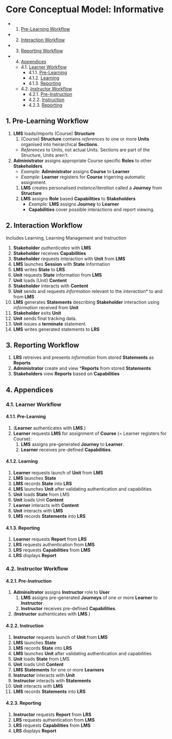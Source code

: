 # Core Conceptual Model: Informative

<!-- vscode-markdown-toc -->
* 1. [Pre-Learning Workflow](#Pre-LearningWorkflow)
* 2. [Interaction Workflow](#InteractionWorkflow)
* 3. [Reporting Workflow](#ReportingWorkflow)
* 4. [Appendices](#Appendices)
    * 4.1. [Learner Workflow](#LearnerWorkflow)
        * 4.1.1. [Pre-Learning](#Pre-Learning)
        * 4.1.2. [Learning](#Learning)
        * 4.1.3. [Reporting](#Reporting)
    * 4.2. [Instructor Workflow](#InstructorWorkflow)
        * 4.2.1. [Pre-Instruction](#Pre-Instruction)
        * 4.2.2. [Instruction](#Instruction)
        * 4.2.3. [Reporting](#Reporting-1)

<!-- vscode-markdown-toc-config
	numbering=true
	autoSave=true
	/vscode-markdown-toc-config -->
<!-- /vscode-markdown-toc -->

##  1. <a name='Pre-LearningWorkflow'></a>Pre-Learning Workflow
1. **LMS** loads/imports (Course) **Structure**
    1. (Course) **Structure** contains *references* to one or more **Units** organised into heirarchical **Sections**.
    * _References_ to Units, not actual Units. Sections are part of the Structure, Units aren't.
1. **Administrator** assigns appropriate Course specific **Roles** to other **Stakeholders**
    * *Example*: **Administrator** assigns **Course** to **Learner**
    * *Example*: **Learner** registers for **Course** trigerring automatic assignment.
    1. **LMS** creates personalised *instance*/*iteration* called a **Journey** from **Structure**
    1. **LMS** assigns **Role** based **Capabilities** to **Stakeholders**
        * *Example:* **LMS** assigns **Journey** to **Learner**
        * **Capabilities** cover possible interactions and report viewing.

##  2. <a name='InteractionWorkflow'></a>Interaction Workflow

Includes Learning, Learning Management and Instruction

1. **Stakeholder** *authenticates* with **LMS**
1. **Stakeholder** receives **Capabilities**
1. **Stakeholder** requests interaction with **Unit** from **LMS**
1. **LMS** launches **Session** with **State** Information
1. **LMS** writes **State** to **LRS**
1. **Unit** requests **State** information from **LMS**
1. **Unit** loads (Unit) **Content**
1. **Stakeholder** interacts with **Content**
1. **Unit** sends and requests *information* relevant to the *interaction** to and from **LMS**
1. **LMS** generates **Statements** describing **Stakeholder** interaction using *information* received from **Unit**
1. **Stakeholder** exits **Unit**
1. **Unit** sends final tracking data.
1. **Unit** issues a **terminate** statement.
1. **LMS** writes generated statements to **LRS**

##  3. <a name='ReportingWorkflow'></a>Reporting Workflow

1. **LRS** retreives and presents *information* from stored **Statements** as **Reports**
1. **Administrator** create and view ***Reports** from stored **Statements**
1. **Stakeholders** view **Reports** based on **Capabilities**

##  4. <a name='Appendices'></a>Appendices

###  4.1. <a name='LearnerWorkflow'></a>Learner Workflow

####  4.1.1. <a name='Pre-Learning'></a>Pre-Learning

1. (**Learner** authenticates with **LMS**.)
1. **Learner** requests **LMS** for assignment of **Course** (= Learner registers for Course):
    1. **LMS** assigns pre-generated **Journey** to **Learner**.
    1. **Learner** receives pre-defined **Capabilities**.

####  4.1.2. <a name='Learning'></a>Learning

1. **Learner** requests launch of **Unit** from **LMS**
1. **LMS** launches **State**
1. **LMS** records **State** into **LRS**
1. **LMS** launches **Unit** after validating authentication and capabilities
1. **Unit** loads **State** from LMS
1. **Unit** loads Unit **Content**
1. **Learner** interacts with **Content**
1. **Unit** interacts with **LMS**
1. **LMS** records **Statements** into **LRS**

####  4.1.3. <a name='Reporting'></a>Reporting

1. **Learner** requests **Report** from **LRS**
1. **LRS** requests authentication from **LMS**
1. **LRS** requests **Capabilities** from **LMS**
1. **LRS** displays **Report**

###  4.2. <a name='InstructorWorkflow'></a>Instructor Workflow

####  4.2.1. <a name='Pre-Instruction'></a>Pre-Instruction

1. **Adminsitrator** assigns **Instructor** role to **User**
    1. **LMS** assigns pre-generated **Journeys** of one or more **Learner** to **Instructor**.
    1. **Instructor** receives pre-defined **Capabilities**.
1. (**Instructor** authenticates with **LMS**.)

####  4.2.2. <a name='Instruction'></a>Instruction

1. **Instructor** requests launch of **Unit** from **LMS**
1. **LMS** launches **State**
1. **LMS** records **State** into **LRS**
1. **LMS** launches **Unit** after validating authentication and capabilities
1. **Unit** loads **State** from LMS
1. **Unit** loads Unit **Content**
1. **LMS** **Statements** for one or more **Learners**
1. **Instructor** interacts with **Unit**
1. **Instructor** interacts with **Statements**
1. **Unit** interacts with **LMS**
1. **LMS** records **Statements** into **LRS**

####  4.2.3. <a name='Reporting-1'></a>Reporting

1. **Instructor** requests **Report** from **LRS**
1. **LRS** requests authentication from **LMS**
1. **LRS** requests **Capabilities** from **LMS**
1. **LRS** displays **Report**
